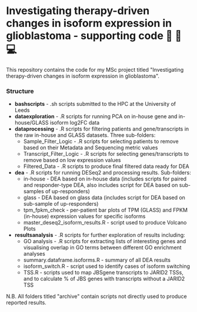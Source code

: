 # Investigating therapy-driven changes in isoform expression in glioblastoma - supporting code :dna: :brain: 💻

This repository contains the code for my MSc project titled "Investigating therapy-driven changes in isoform expression in glioblastoma".

### Structure

* **bashscripts** - .sh scripts submitted to the HPC at the University of Leeds
* **dataexploration** - .R scripts for running PCA on in-house gene and in-house/GLASS isoform log2FC data
* **dataprocessing** - .R scripts for filtering patients and gene/transcripts in the raw in-house and GLASS datasets. Three sub-folders:
  * Sample_Filter_Logic - .R scripts for selecting patients to remove based on their Metadata and Sequencing metric values
  * Transcript_Filter_Logic - .R scripts for selecting genes/transcripts to remove based on low expression values
  * Filtered_Data - .R scripts to produce final filtered data ready for DEA
* **dea** - .R scripts for running DESeq2 and processing results. Sub-folders:
  * in-house - DEA based on in-house data (includes scripts for paired and responder-type DEA, also includes script for DEA based on sub-samples of up-responders)
  * glass - DEA based on glass data (includes script for DEA based on sub-sample of up-responders)
  * tpm_fpkm_check - per-patient bar plots of TPM (GLASS) and FPKM (in-house) expression values for specific isoforms
  * master_deseq2_isoform_results.R - script used to produce Volcano Plots
* **resultsanalysis** - .R scripts for further exploration of results including:
  * GO analysis - .R scripts for extracting lists of interesting genes and visualising overlap in GO terms between different GO enrichment analyses
  * summary.dataframe.isoforms.R - summary of all DEA results
  * isoform_switch.R - script used to identify cases of isoform switching
  * TSS.R - scripts used to map JBSgene transcripts to JARID2 TSSs, and to calculate % of JBS genes with transcripts without a JARID2 TSS


N.B. All folders titled "archive" contain scripts not directly used to produce reported results.

